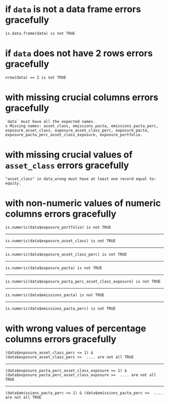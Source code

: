 # if `data` is not a data frame errors gracefully

    is.data.frame(data) is not TRUE

# if `data` does not have 2 rows errors gracefully

    nrow(data) == 2 is not TRUE

# with missing crucial columns errors gracefully

    `data` must have all the expected names.
    x Missing names: asset_class, emissions_pacta, emissions_pacta_perc, exposure_asset_class, exposure_asset_class_perc, exposure_pacta, exposure_pacta_perc_asset_class_exposure, exposure_portfolio.

# with missing crucial values of `asset_class` errors gracefully

    "asset_class" in data_wrong must have at least one record equal to: equity.

# with non-numeric values of numeric columns errors gracefully

    is.numeric(data$exposure_portfolio) is not TRUE

---

    is.numeric(data$exposure_asset_class) is not TRUE

---

    is.numeric(data$exposure_asset_class_perc) is not TRUE

---

    is.numeric(data$exposure_pacta) is not TRUE

---

    is.numeric(data$exposure_pacta_perc_asset_class_exposure) is not TRUE

---

    is.numeric(data$emissions_pacta) is not TRUE

---

    is.numeric(data$emissions_pacta_perc) is not TRUE

# with wrong values of percentage columns errors gracefully

    (data$exposure_asset_class_perc <= 1) & (data$exposure_asset_class_perc >=  .... are not all TRUE

---

    (data$exposure_pacta_perc_asset_class_exposure <= 1) & (data$exposure_pacta_perc_asset_class_exposure >=  .... are not all TRUE

---

    (data$emissions_pacta_perc <= 1) & (data$emissions_pacta_perc >=  .... are not all TRUE

